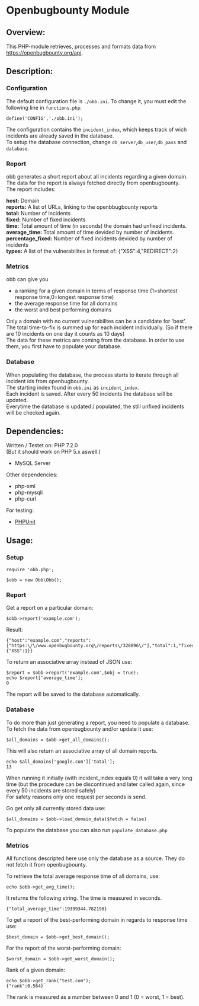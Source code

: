 # Openbugbounty Module

## Overview:

This PHP-module retrieves, processes and formats data from https://openbugbounty.org/api.

## Description:

### Configuration

The default configuration file is `./obb.ini`. 
To change it, you must edit the following line in `functions.php`:
```
define('CONFIG','./obb.ini');
```
The configuration contains the `incident_index`, which keeps track of wich incidents are already saved in the database.  
To setup the database connection, change `db_server`,`db_user`,`db_pass` and `database`.  

### Report

obb generates a short report about all incidents regarding a given domain.  
The data for the report is always fetched directly from openbugbounty.  
The report includes:  

**host:** Domain  
**reports:** A list of URLs, linking to the openbbugbounty reports  
**total:** Number of incidents  
**fixed:** Number of fixed incidents  
**time:** Total amount of time (in seconds) the domain had unfixed incidents.   
**average_time:** Total amount of time devided by number of incidents.   
**percentage_fixed:** Number of fixed incidents devided by number of incidents   
**types:** A list of the vulnerabilites in format of: {"XSS":4,"REDIRECT":2}


### Metrics

obb can give you 
* a ranking for a given domain in terms of response time (1=shortest response time,0=longest response time)
* the average response time for all domains
* the worst and best performing domains

Only a domain with no current vulnerabilites can be a candidate for 'best'. 
The total time-to-fix is summed up for each incident individually. (So if there are 10 incidents on one day it counts as 10 days)    
The data for these metrics are coming from the database. In order to use them, you first have to populate your database.


### Database

When populating the database, the process starts to iterate through all incident ids from openbugbounty.   
The starting index found in `obb.ini` as `incident_index`.  
Each incident is saved. After every 50 incidents the database will be updated.  
Everytime the database is updated / populated, the still unfixed  incidents will be checked again.

## Dependencies:

Written / Testet on: PHP 7.2.0  
(But it should work on PHP 5.x aswell.)  

* MySQL Server

Other dependencies:
* php-xml
* php-mysqli
* php-curl

For testing:
* [PHPUnit](https://phpunit.de/index.html)

## Usage:

### Setup
```
require 'obb.php';

$obb = new Obb\Obb();
```

### Report
Get a report on a particular domain:
```
$obb->report('example.com');
```
Result:
```
{"host":"example.com","reports":["https:\/\/www.openbugbounty.org\/reports\/328896\/"],"total":1,"fixed":0,"time":22374879,"average_time":0,"percentage_fixed":0,"types":{"XSS":1}}
```

To return an associative array instead of JSON use:
```
$report = $obb->report('example.com',$obj = true);
echo $report['average_time'];
0
```

The report will be saved to the database automatically.

### Database

To do more than just generating a report, you need to populate a database. To fetch the data from openbugbounty and/or update it use: 
```
$all_domains = $obb->get_all_domains();
```
This will also return an associative array of all domain reports.
```
echo $all_domains['google.com']['total'];
13
```
When running it initially (with incident_index equals 0) it will take a very long time (but the procedure can be discontinued and later called again, since every 50 incidents are stored safely)  
For safety reasons only one request per seconds is send.  

Go get only  all currently stored data use:
```
$all_domains = $obb->load_domain_data($fetch = false)
```

To populate the database you can also run `populate_database.php`

### Metrics

All functions descripted here use only the database as a source. They do not fetch it from openbugbounty.

To retrieve the total average response time of all domains, use:
```
echo $obb->get_avg_time();
```
It returns the following string. The time is measured in seconds.
```
{"total_average_time":19399344.782198}
```

To get a report of the best-performing domain in regards to response time use:
```
$best_domain = $obb->get_best_domain(); 
```

For the report of the worst-performing domain:
```
$worst_domain = $obb->get_worst_domain();
```

Rank of a given domain:
```
echo $obb->get_rank("test.com");
{"rank":0.564}
```
The rank is measured as a number between 0 and 1 (0 = worst, 1 = best).
